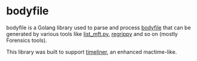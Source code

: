 # bodyfile

bodyfile is a Golang library used to parse and process [bodyfile](https://forensicswiki.xyz/wiki/index.php?title=Bodyfile) that can be generated by various tools like [list_mft.py](https://github.com/williballenthin/INDXParse/blob/master/list_mft.py), [regrippy](https://github.com/airbus-cert/regrippy) and so on (mostly Forensics tools).

This library was built to support [timeliner](https://github.com/airbus-cert/timeliner), an enhanced mactime-like.

